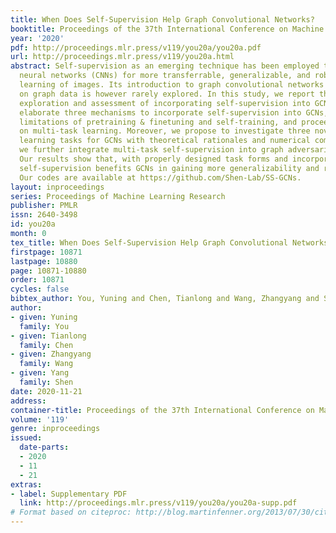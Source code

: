```yaml
---
title: When Does Self-Supervision Help Graph Convolutional Networks?
booktitle: Proceedings of the 37th International Conference on Machine Learning
year: '2020'
pdf: http://proceedings.mlr.press/v119/you20a/you20a.pdf
url: http://proceedings.mlr.press/v119/you20a.html
abstract: Self-supervision as an emerging technique has been employed to train convolutional
  neural networks (CNNs) for more transferrable, generalizable, and robust representation
  learning of images. Its introduction to graph convolutional networks (GCNs) operating
  on graph data is however rarely explored. In this study, we report the first systematic
  exploration and assessment of incorporating self-supervision into GCNs. We first
  elaborate three mechanisms to incorporate self-supervision into GCNs, analyze the
  limitations of pretraining & finetuning and self-training, and proceed to focus
  on multi-task learning. Moreover, we propose to investigate three novel self-supervised
  learning tasks for GCNs with theoretical rationales and numerical comparisons. Lastly,
  we further integrate multi-task self-supervision into graph adversarial training.
  Our results show that, with properly designed task forms and incorporation mechanisms,
  self-supervision benefits GCNs in gaining more generalizability and robustness.
  Our codes are available at https://github.com/Shen-Lab/SS-GCNs.
layout: inproceedings
series: Proceedings of Machine Learning Research
publisher: PMLR
issn: 2640-3498
id: you20a
month: 0
tex_title: When Does Self-Supervision Help Graph Convolutional Networks?
firstpage: 10871
lastpage: 10880
page: 10871-10880
order: 10871
cycles: false
bibtex_author: You, Yuning and Chen, Tianlong and Wang, Zhangyang and Shen, Yang
author:
- given: Yuning
  family: You
- given: Tianlong
  family: Chen
- given: Zhangyang
  family: Wang
- given: Yang
  family: Shen
date: 2020-11-21
address: 
container-title: Proceedings of the 37th International Conference on Machine Learning
volume: '119'
genre: inproceedings
issued:
  date-parts:
  - 2020
  - 11
  - 21
extras:
- label: Supplementary PDF
  link: http://proceedings.mlr.press/v119/you20a/you20a-supp.pdf
# Format based on citeproc: http://blog.martinfenner.org/2013/07/30/citeproc-yaml-for-bibliographies/
---
```

